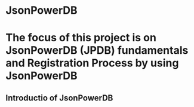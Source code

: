 # JsonPowerDB
# The focus of this project is on JsonPowerDB (JPDB) fundamentals and Registration Process by using JsonPowerDB

## Introductio of JsonPowerDB
